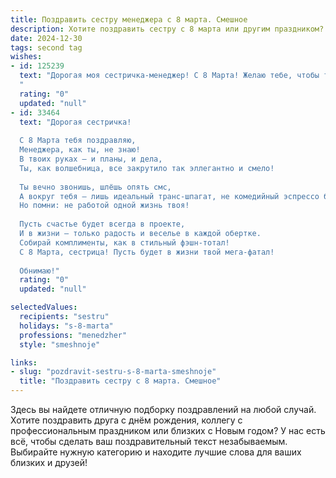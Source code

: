 ```yaml
---
title: Поздравить сестру менеджера с 8 марта. Смешное
description: Хотите поздравить сестру с 8 марта или другим праздником? Наш ИИ создаст незабываемое поздравление, а вы обязательно выделитесь среди других.  
date: 2024-12-30
tags: second tag
wishes:
- id: 125239
  text: "Дорогая моя сестричка-менеджер! С 8 Марта! Желаю тебе, чтобы твой рабочий график был таким же гибким, как твоя фантазия, а клиенты – такими же приятными, как шоколадки в твоем секретном ящике (который я, конечно же, никогда не трогала!).  Пусть все задачи решаются сами собой, а босс дарит тебе только премии и дополнительные выходные!  Короче, с праздником!  Пусть сегодня весь мир крутится вокруг тебя (ну, или хотя бы круассаны на завтрак!).
  "
  rating: "0"
  updated: "null"
- id: 33464
  text: "Дорогая сестричка!
  
  С 8 Марта тебя поздравляю,
  Менеджера, как ты, не знаю!
  В твоих руках – и планы, и дела,
  Ты, как волшебница, все закрутило так эллегантно и смело!
  
  Ты вечно звонишь, шлёшь опять смс,
  А вокруг тебя – лишь идеальный транс-шпагат, не комедийный эспрессо без бестабличных секрета,
  Но помни: не работой одной жизнь твоя!
  
  Пусть счастье будет всегда в проекте,
  И в жизни – только радость и веселье в каждой обертке.
  Собирай комплименты, как в стильный фэшн-тотал!
  С 8 Марта, сестрица! Пусть будет в жизни твой мега-фатал!
  
  Обнимаю!"
  rating: "0"
  updated: "null"

selectedValues:
  recipients: "sestru"
  holidays: "s-8-marta"
  professions: "menedzher"
  style: "smeshnoje"

links:
- slug: "pozdravit-sestru-s-8-marta-smeshnoje"
  title: "Поздравить сестру с 8 марта. Смешное"
---
```


Здесь вы найдете отличную подборку поздравлений на любой случай.
Хотите поздравить друга с днём рождения, коллегу с профессиональным праздником или близких с Новым годом? У нас есть всё, чтобы сделать ваш поздравительный текст незабываемым. Выбирайте нужную категорию и находите лучшие слова для ваших близких и друзей!
